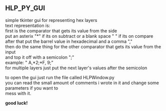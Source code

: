 ## HLP_PY_GUI
simple tkinter gui for representing hex layers  
text representation is:  
first is the comparator that gets its value from the side  
put an asterix "*" if its on subtract or a blank space " " if its on compare  
after that put the barrel value in hexadecimal and a comma ","  
then do the same thing for the other comparator that gets its value from the input  
and top it off with a semicolon ";"  
example: " A,*2;*F, 9;"  
for multiple layers just put the next layer's values after the semicolon

to open the gui just run the file called HLPWindow.py  
you can read the small amount of comments i wrote in it and change some parameters if you want to  
mess with it.

**good luck!**